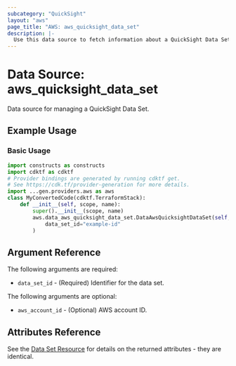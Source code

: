 ```yaml
---
subcategory: "QuickSight"
layout: "aws"
page_title: "AWS: aws_quicksight_data_set"
description: |-
  Use this data source to fetch information about a QuickSight Data Set.
---
```


# Data Source: aws_quicksight_data_set

Data source for managing a QuickSight Data Set.

## Example Usage

### Basic Usage

```python
import constructs as constructs
import cdktf as cdktf
# Provider bindings are generated by running cdktf get.
# See https://cdk.tf/provider-generation for more details.
import ...gen.providers.aws as aws
class MyConvertedCode(cdktf.TerraformStack):
    def __init__(self, scope, name):
        super().__init__(scope, name)
        aws.data_aws_quicksight_data_set.DataAwsQuicksightDataSet(self, "example",
            data_set_id="example-id"
        )
```

## Argument Reference

The following arguments are required:

* `data_set_id` - (Required) Identifier for the data set.

The following arguments are optional:

* `aws_account_id` - (Optional) AWS account ID.

## Attributes Reference

See the [Data Set Resource](/docs/providers/aws/r/quicksight_data_set.html) for details on the
returned attributes - they are identical.

<!-- cache-key: cdktf-0.17.0-pre.15 input-7752fe62b05476991cc47833b064ee78a1f894481bdefe15992f4f1a0b70328c -->